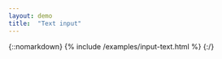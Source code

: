 ```yaml
---
layout: demo
title:  "Text input"
---
```



{::nomarkdown}
{% include /examples/input-text.html %}
{:/}